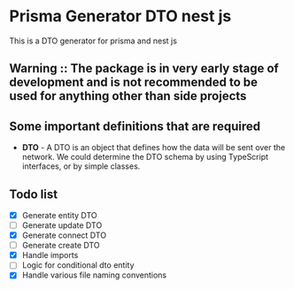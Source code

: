 # Prisma Generator DTO nest js

This is a DTO generator for prisma and nest js

<h2>Warning :: The package is in very early stage of development and is not recommended to be used for anything other than side projects</h2>

## Some important definitions that are required

- **DTO** - A DTO is an object that defines how the data will be sent over the network. We could determine the DTO schema by using TypeScript interfaces, or by simple classes.

## Todo list

- [x] Generate entity DTO
- [ ] Generate update DTO
- [x] Generate connect DTO
- [ ] Generate create DTO
- [x] Handle imports
- [ ] Logic for conditional dto entity
- [x] Handle various file naming conventions
